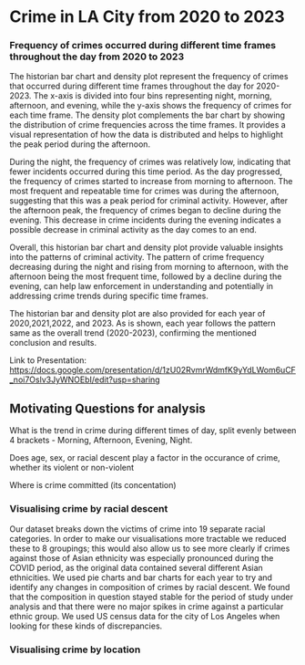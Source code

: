 # Crime in LA City from 2020 to 2023
### Frequency of crimes occurred during different time frames throughout the day from 2020 to 2023 
The historian bar chart and density plot represent the frequency of crimes that occurred during different time frames throughout the day for 2020-2023. The x-axis is divided into four bins representing night, morning, afternoon, and evening, while the y-axis shows the frequency of crimes for each time frame. The density plot complements the bar chart by showing the distribution of crime frequencies across the time frames. It provides a visual representation of how the data is distributed and helps to highlight the peak period during the afternoon.

During the night, the frequency of crimes was relatively low, indicating that fewer incidents occurred during this time period. As the day progressed, the frequency of crimes started to increase from morning to afternoon. The most frequent and repeatable time for crimes was during the afternoon, suggesting that this was a peak period for criminal activity.
However, after the afternoon peak, the frequency of crimes began to decline during the evening. This decrease in crime incidents during the evening indicates a possible decrease in criminal activity as the day comes to an end.

Overall, this historian bar chart and density plot provide valuable insights into the patterns of criminal activity. The pattern of crime frequency decreasing during the night and rising from morning to afternoon, with the afternoon being the most frequent time, followed by a decline during the evening, can help law enforcement in understanding and potentially in addressing crime trends during specific time frames.

The historian bar and density plot are also provided for each year of 2020,2021,2022, and 2023. As is shown, each year follows the pattern same as the overall trend (2020-2023), confirming the mentioned conclusion and results.



Link to Presentation:
https://docs.google.com/presentation/d/1zU02RvmrWdmfK9yYdLWom6uCF_noi7Oslv3JyWNOEbI/edit?usp=sharing

## Motivating Questions for analysis
What is the trend in crime during different times of day, split evenly between 4 brackets - Morning, Afternoon, Evening, Night.

Does age, sex, or racial descent play a factor in the occurance of crime, whether its violent or non-violent

Where is crime committed (its concentation) 


### Visualising crime by racial descent
Our dataset breaks down the victims of crime into 19 separate racial categories. In order to make our visualisations more tractable we reduced these to 8 groupings; this would also allow us to see more clearly if crimes against those of Asian ethnicity was especially pronounced during the COVID period, as the original data contained several different Asian ethnicities. We used pie charts and bar charts for each year to try and identify any changes in composition of crimes by racial descent. We found that the composition in question stayed stable for the period of study under analysis and that there were no major spikes in crime against a particular ethnic group. We used US census data for the city of Los Angeles when looking for these kinds of discrepancies.  



### Visualising crime by location
